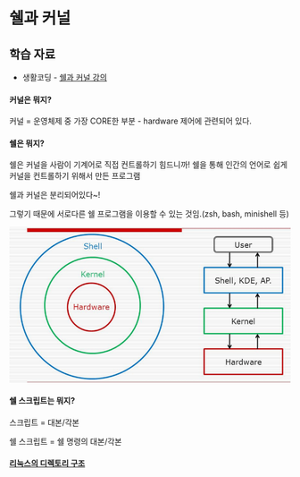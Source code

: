 # 쉘과 커널

## 학습 자료

- 생활코딩 - [쉘과 커널 강의](https://opentutorials.org/course/2598/14203)

#### 커널은 뭐지? 

커널 = 운영체제 중  가장 CORE한 부분 - hardware 제어에 관련되어 있다.

#### 쉘은  뭐지?

쉘은 커널을 사람이 기계어로 직접 컨트롤하기 힘드니까! 쉘을 통해 인간의 언어로 쉽게 커널을 컨트롤하기 위해서 만든 프로그램

쉘과 커널은 분리되어있다~! 

그렇기 때문에 서로다른 쉘 프로그램을 이용할 수 있는 것임.(zsh, bash, minishell 등)

![image-20210222160214815](img/image-20210222160214815.png)



#### 쉘 스크립트는 뭐지?

스크립트 = 대본/각본

쉘 스크립트 = 쉘 명령의 대본/각본 

#### [리눅스의 디렉토리 구조](https://opentutorials.org/course/2598/14205) 

